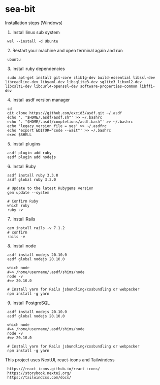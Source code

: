 # sea-bit

Installation steps (Windows)

1. Install linux sub system
```
 wsl --install -d Ubuntu
```
2. Restart your machine and open terminal again and run

```
 ubuntu
```
3. Install ruby dependencies
```
 sudo apt-get install git-core zlib1g-dev build-essential libssl-dev libreadline-dev libyaml-dev libsqlite3-dev sqlite3 libxml2-dev libxslt1-dev libcurl4-openssl-dev software-properties-common libffi-dev
```
4. Install asdf version manager
```
 cd
 git clone https://github.com/excid3/asdf.git ~/.asdf
 echo '. "$HOME/.asdf/asdf.sh"' >> ~/.bashrc
 echo '. "$HOME/.asdf/completions/asdf.bash"' >> ~/.bashrc
 echo 'legacy_version_file = yes' >> ~/.asdfrc
 echo 'export EDITOR="code --wait"' >> ~/.bashrc
 exec $SHELL
```
5. Install plugins
```
 asdf plugin add ruby
 asdf plugin add nodejs
```

6. Install Ruby
```
 asdf install ruby 3.3.0
 asdf global ruby 3.3.0

 # Update to the latest Rubygems version
 gem update --system

 # Confirm Ruby
 which ruby
 ruby -v
```

7. Install Rails
```
 gem install rails -v 7.1.2
 # confirm
 rails -v
```

8. Install node
```
 asdf install nodejs 20.10.0
 asdf global nodejs 20.10.0

 which node
 #=> /home/username/.asdf/shims/node
 node -v
 #=> 20.10.0

 # Install yarn for Rails jsbundling/cssbundling or webpacker
 npm install -g yarn
```
9. Install PostgreSQL
```
 asdf install nodejs 20.10.0
 asdf global nodejs 20.10.0

 which node
 #=> /home/username/.asdf/shims/node
 node -v
 #=> 20.10.0

 # Install yarn for Rails jsbundling/cssbundling or webpacker
 npm install -g yarn
```



This project uses NextUI, react-icons and Tailwindcss
```
 https://react-icons.github.io/react-icons/
 https://storybook.nextui.org/
 https://tailwindcss.com/docs/
```